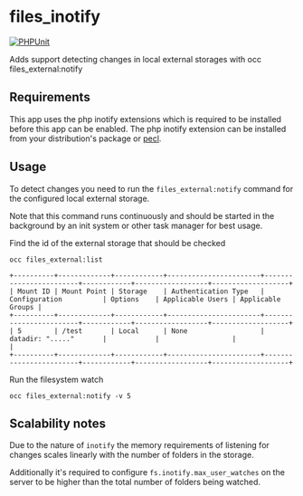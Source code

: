 # files_inotify

[![PHPUnit](https://github.com/icewind1991/files_inotify/actions/workflows/phpunit.yml/badge.svg)](https://github.com/icewind1991/files_inotify/actions)

Adds support detecting changes in local external storages with occ files_external:notify

## Requirements

This app uses the php inotify extensions which is required to be installed before this app can be enabled.
The php inotify extension can be installed from your distribution's package or [pecl](https://pecl.php.net/package/inotify).

## Usage

To detect changes you need to run the `files_external:notify` command for the configured local external storage.

Note that this command runs continuously and should be started in the background by an init system or other task manager for best usage. 

Find the id of the external storage that should be checked

```
occ files_external:list

+----------+-------------+------------+-----------------------+------------------------+------------+------------------+-------------------+
| Mount ID | Mount Point | Storage    | Authentication Type   | Configuration          | Options    | Applicable Users | Applicable Groups |
+----------+-------------+------------+-----------------------+------------------------+------------+------------------+-------------------+
| 5        | /test       | Local      | None                  | datadir: "....."       |            |                  |                   |
+----------+-------------+------------+-----------------------+------------------------+------------+------------------+-------------------+

```

Run the filesystem watch

```
occ files_external:notify -v 5
```

## Scalability notes

Due to the nature of `inotify` the memory requirements of listening for changes 
scales linearly with the number of folders in the storage.

Additionally it's required to configure `fs.inotify.max_user_watches` on the server
to be higher than the total number of folders being watched.
